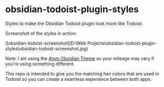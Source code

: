 # obsidian-todoist-plugin-styles
Styles to make the Obsidian Todoist plugin look more like Todoist.

Screenshot of the styles in action:

![obsidian-todoist-screenshot](D:\Web Projects\obsidian-todoist-plugin-styles\obsidian-todoist-screenshot.jpg)

Note: I am using the [Atom Obsidian Theme](https://github.com/kognise/obsidian-atom) so your mileage may vary if you're using something different.

This repo is intended to give you the matching hex colors that are used in Todoist so you can create a seamless experience between both apps.